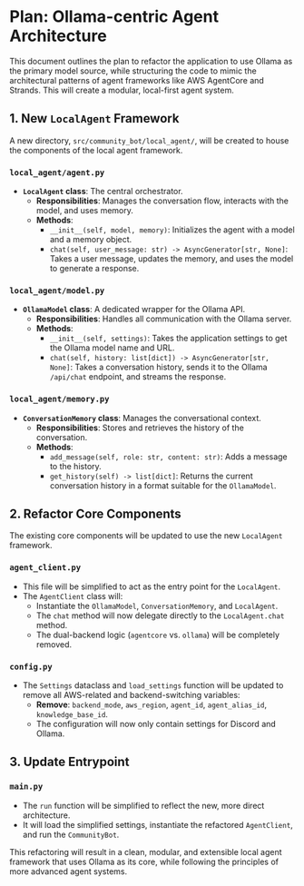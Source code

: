 # Plan: Ollama-centric Agent Architecture

This document outlines the plan to refactor the application to use Ollama as the primary model source, while structuring the code to mimic the architectural patterns of agent frameworks like AWS AgentCore and Strands. This will create a modular, local-first agent system.

## 1. New `LocalAgent` Framework

A new directory, `src/community_bot/local_agent/`, will be created to house the components of the local agent framework.

### `local_agent/agent.py`

*   **`LocalAgent` class**: The central orchestrator.
    *   **Responsibilities**: Manages the conversation flow, interacts with the model, and uses memory.
    *   **Methods**:
        *   `__init__(self, model, memory)`: Initializes the agent with a model and a memory object.
        *   `chat(self, user_message: str) -> AsyncGenerator[str, None]`: Takes a user message, updates the memory, and uses the model to generate a response.

### `local_agent/model.py`

*   **`OllamaModel` class**: A dedicated wrapper for the Ollama API.
    *   **Responsibilities**: Handles all communication with the Ollama server.
    *   **Methods**:
        *   `__init__(self, settings)`: Takes the application settings to get the Ollama model name and URL.
        *   `chat(self, history: list[dict]) -> AsyncGenerator[str, None]`: Takes a conversation history, sends it to the Ollama `/api/chat` endpoint, and streams the response.

### `local_agent/memory.py`

*   **`ConversationMemory` class**: Manages the conversational context.
    *   **Responsibilities**: Stores and retrieves the history of the conversation.
    *   **Methods**:
        *   `add_message(self, role: str, content: str)`: Adds a message to the history.
        *   `get_history(self) -> list[dict]`: Returns the current conversation history in a format suitable for the `OllamaModel`.

## 2. Refactor Core Components

The existing core components will be updated to use the new `LocalAgent` framework.

### `agent_client.py`

*   This file will be simplified to act as the entry point for the `LocalAgent`.
*   The `AgentClient` class will:
    *   Instantiate the `OllamaModel`, `ConversationMemory`, and `LocalAgent`.
    *   The `chat` method will now delegate directly to the `LocalAgent.chat` method.
    *   The dual-backend logic (`agentcore` vs. `ollama`) will be completely removed.

### `config.py`

*   The `Settings` dataclass and `load_settings` function will be updated to remove all AWS-related and backend-switching variables:
    *   **Remove**: `backend_mode`, `aws_region`, `agent_id`, `agent_alias_id`, `knowledge_base_id`.
    *   The configuration will now only contain settings for Discord and Ollama.

## 3. Update Entrypoint

### `main.py`

*   The `run` function will be simplified to reflect the new, more direct architecture.
*   It will load the simplified settings, instantiate the refactored `AgentClient`, and run the `CommunityBot`.

This refactoring will result in a clean, modular, and extensible local agent framework that uses Ollama as its core, while following the principles of more advanced agent systems.
